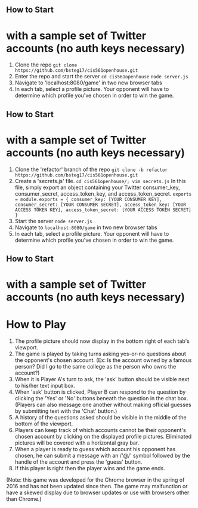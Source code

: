 ## How to Start
# with a sample set of Twitter accounts (no auth keys necessary)
1. Clone the repo
   `git clone https://github.com/bsteg17/cis561openhouse.git`
2. Enter the repo and start the server
   `cd cis561openhouse`
   `node server.js`
3. Navigate to 'localhost:8080/game' in two new browser tabs
4. In each tab, select a profile picture. Your opponent will have to determine which profile you've chosen in order to win the game.

## How to Start
# with a sample set of Twitter accounts (no auth keys necessary)
1. Clone the \'refactor\' branch of the repo 
   `git clone -b refactor https://github.com/bsteg17/cis561openhouse.git`
2. Create a \'secrets.js\' file. 
   `cd cis561openhouse/; vim secrets.js`
   In this file, simply export an object containing your Twitter consumer_key, consumer_secret, access_token_key, and access_token_secret.
   `exports = module.exports = {
      consumer_key: [YOUR CONSUMER KEY], 
      consumer_secret: [YOUR CONSUMER SECRET],
      access_token_key: [YOUR ACCESS TOKEN KEY],
      access_token_secret: [YOUR ACCESS TOKEN SECRET]
    }`
3. Start the server
   `node server.js`
4. Navigate to `localhost:8080/game` in two new browser tabs
5. In each tab, select a profile picture. Your opponent will have to determine which profile you've chosen in order to win the game.

## How to Start
# with a sample set of Twitter accounts (no auth keys necessary)

# How to Play
1. The profile picture should now display in the bottom right of each tab's viewport.
2. The game is played by taking turns asking yes-or-no questions about the opponent's chosen account. (Ex: Is the account owned by a famous person? Did I go to the same college as the person who owns the account?)
3. When it is Player A's turn to ask, the 'ask' button should be visible next to his/her text input box.
4. When 'ask' button is clicked, Player B can respond to the question by clicking the 'Yes' or 'No' buttons beneath the question in the chat box. (Players can also message one another without making official guesses by submitting text with the 'Chat' button.)
5. A history of the questions asked should be visible in the middle of the bottom of the viewport.
6. Players can keep track of which accounts cannot be their opponent's chosen account by clicking on the displayed profile pictures. Eliminated pictures will be covered with a horizontal gray bar.
7. When a player is ready to guess which account his opponent has chosen, he can submit a message with an /'@/' symbol followed by the handle of the account and press the 'guess' button.
8. If this player is right then the player wins and the game ends.

(Note: this game was developed for the Chrome browser in the spring of 2016 and has not been updated since then. The game may malfunction or have a skewed display due to browser updates or use with browsers other than Chrome.)
